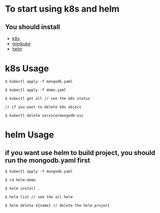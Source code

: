 # To start using k8s and helm
## You should install 
* [k8s](https://github.com/kubernetes/kubernetes)
* [minikube](https://github.com/kubernetes/minikube)
* [helm](https://helm.sh/docs/using_helm/)

# k8s Usage
 ``` 
 $ kubectl apply -f mongodb.yaml

 $ kubectl apply -f demo.yaml

 $ kubectl get all // see the k8s status

 // if you want to delete k8s object

 $ kubectl delete service/mongodb-svc
 ```

# helm Usage 
## if you want use helm to build project, you should run the mongodb.yaml first
```
$ kubectl apply -f mongodb.yaml

$ cd helm-demo

$ helm install .

$ helm list // see the all helm

$ helm delete ${name} // delete the helm project

```